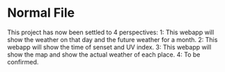 # Normal File
This project has now been settled to 4 perspectives:
1: This webapp will show the weather on that day and the future weather for a month.
2: This webapp will show the time of senset and UV index.
3: This webapp will show the map and show the actual weather of each place.
4: To be confirmed.
# 
